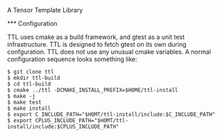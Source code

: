 A Tensor Template Library

*** Configuration

TTL uses cmake as a build framework, and gtest as a unit test
infrastructure. TTL is designed to fetch gtest on its own during
confguration. TTL does not use any unusual cmake variables. A normal
configuration sequence looks something like:

```
$ git clone ttl
$ mkdir ttl-build
$ cd ttl-build
$ cmake ../ttl -DCMAKE_INSTALL_PREFIX=$HOME/ttl-install
$ make -j
$ make test
$ make install
$ export C_INCLUDE_PATH="$HOMT/ttl-install/include:$C_INCLUDE_PATH"
$ export CPLUS_INCLUDE_PATH="$HOMT/ttl-install/include:$CPLUS_INCLUDE_PATH"
```
